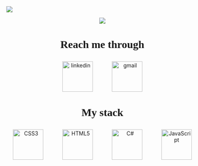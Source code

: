 <img src="https://capsule-render.vercel.app/api?type=waving&height=150&color=0:EEEEEE,30:686D76,70:373A40&text=%20I'm%20Sitraka&fontColor=FFFFFF&reversal=false&textBg=false&section=header">

<br/>

<p align="center">
    <img src='https://readme-typing-svg.demolab.com?font=Lexend+Deca&pause=1000&color=DFDFDF&center=true&vCenter=true&width=500&height=50&lines=Software+Engineering+Student;Web+and+Game+Development+enthusiast+'>
</p>

# <p align="center" style="font-family: 'Lexend Deca';"> <strong>Reach me through</strong></p>

<div align="center" style="display: flex; align-items: center; justify-content: center; gap: 50px;">
    <a href="https://www.linkedin.com/in/sitraka-andriantsiva-5155b3245"><img width="80" src="https://cdn.worldvectorlogo.com/logos/linkedin-icon-3.svg" alt="linkedin"/></a>
    <a href="mailto:ahsytraka@gmail.com"><img width="80" src="https://cdn.worldvectorlogo.com/logos/official-gmail-icon-2020-.svg" alt="gmail"/></a>
</div>

# <p align="center" style="font-family: 'Lexend Deca' ;"><strong>My stack</strong></p>

<div align="center" style="display: flex; align-items: center; justify-content: center; gap: 50px;">

<img alt="CSS3" height="80" src="https://cdn.worldvectorlogo.com/logos/css-3.svg"/>
<img alt="HTML5" height="80" src="https://cdn.worldvectorlogo.com/logos/html-1.svg"/>
<img alt="C#" height="80" src="https://cdn.worldvectorlogo.com/logos/c--4.svg"/>
<img alt="JavaScript" height="80" src="https://upload.wikimedia.org/wikipedia/commons/thumb/9/99/Unofficial_JavaScript_logo_2.svg/640px-Unofficial_JavaScript_logo_2.svg.png"/>

</div>